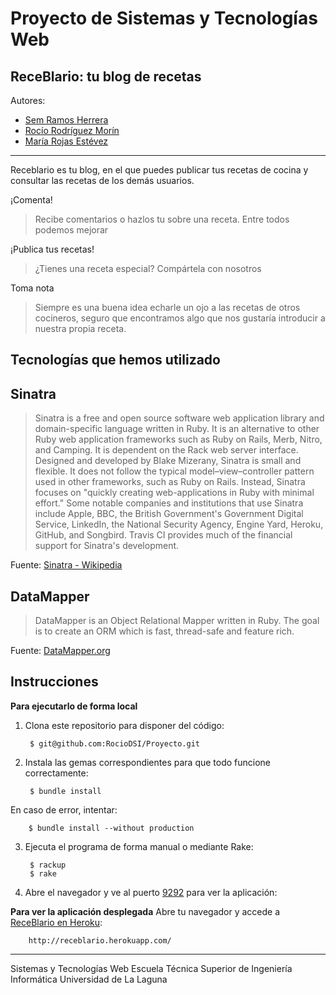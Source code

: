 Proyecto de Sistemas y Tecnologías Web
========

## ReceBlario: tu blog de recetas

Autores:
* [Sem Ramos Herrera](https://campusvirtual.ull.es/1415/user/view.php?id=2643&course=5678)
* [Rocío Rodríguez Morín](https://campusvirtual.ull.es/1415/user/view.php?id=6590&course=5678)
* [María Rojas Estévez](https://campusvirtual.ull.es/1415/user/view.php?id=15022&course=5678)
---------------------------------------

Receblario es tu blog, en el que puedes publicar tus recetas de cocina y consultar las recetas de los demás usuarios.

¡Comenta!
> Recibe comentarios o hazlos tu sobre una receta. Entre todos podemos mejorar

¡Publica tus recetas!
> ¿Tienes una receta especial? Compártela con nosotros

Toma nota
> Siempre es una buena idea echarle un ojo a las recetas de otros cocineros, seguro que encontramos algo que nos gustaría introducir a nuestra propia receta.

## Tecnologías que hemos utilizado

Sinatra
-------
> Sinatra is a free and open source software web application library and domain-specific language written in Ruby. It is an alternative to other Ruby web application frameworks such as Ruby on Rails, Merb, Nitro, and Camping. It is dependent on the Rack web server interface. Designed and developed by Blake Mizerany, Sinatra is small and flexible. It does not follow the typical model–view–controller pattern used in other frameworks, such as Ruby on Rails. Instead, Sinatra focuses on "quickly creating web-applications in Ruby with minimal effort." Some notable companies and institutions that use Sinatra include Apple, BBC, the British Government's Government Digital Service, LinkedIn, the National Security Agency, Engine Yard, Heroku, GitHub, and Songbird. Travis CI provides much of the financial support for Sinatra's development.

Fuente: [Sinatra - Wikipedia](http://en.wikipedia.org/wiki/Sinatra_(software))

DataMapper
----------
> DataMapper is an Object Relational Mapper written in Ruby. The goal is to create an ORM which is fast, thread-safe and feature rich.

Fuente: [DataMapper.org](http://datamapper.org/)

Instrucciones
-------------
**Para ejecutarlo de forma local**

1. Clona este repositorio para disponer del código:

        $ git@github.com:RocioDSI/Proyecto.git

2. Instala las gemas correspondientes para que todo funcione correctamente:

        $ bundle install

En caso de error, intentar:

        $ bundle install --without production

3. Ejecuta el programa de forma manual o mediante Rake:

        $ rackup
        $ rake

5. Abre el navegador y ve al puerto [9292](http://localhost:9292/) para ver la aplicación:


**Para ver la aplicación desplegada**
Abre tu navegador y accede a [ReceBlario en Heroku](http://receblario.herokuapp.com/):

        http://receblario.herokuapp.com/

---
Sistemas y Tecnologías Web
Escuela Técnica Superior de Ingeniería Informática
Universidad de La Laguna
